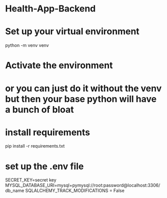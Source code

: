 # Health-App-Backend

# Set up your virtual environment
python -m venv venv

# Activate the environment

# or you can just do it without the venv but then your base python will have a bunch of bloat

# install requirements
pip install -r requirements.txt

# set up the .env file
SECRET_KEY=secret key
MYSQL_DATABASE_URI=mysql+pymysql://root:password@localhost:3306/db_name
SQLALCHEMY_TRACK_MODIFICATIONS = False